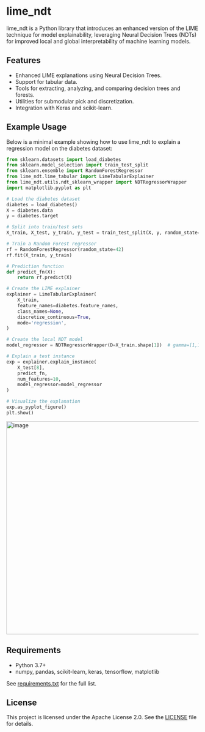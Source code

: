# lime_ndt

lime_ndt is a Python library that introduces an enhanced version of the LIME technique for model explainability, leveraging Neural Decision Trees (NDTs) for improved local and global interpretability of machine learning models.

## Features

- Enhanced LIME explanations using Neural Decision Trees.
- Support for tabular data.
- Tools for extracting, analyzing, and comparing decision trees and forests.
- Utilities for submodular pick and discretization.
- Integration with Keras and scikit-learn.

## Example Usage

Below is a minimal example showing how to use lime_ndt to explain a regression model on the diabetes dataset:

```python
from sklearn.datasets import load_diabetes
from sklearn.model_selection import train_test_split
from sklearn.ensemble import RandomForestRegressor
from lime_ndt.lime_tabular import LimeTabularExplainer
from lime_ndt.utils.ndt_sklearn_wrapper import NDTRegressorWrapper
import matplotlib.pyplot as plt

# Load the diabetes dataset
diabetes = load_diabetes()
X = diabetes.data
y = diabetes.target

# Split into train/test sets
X_train, X_test, y_train, y_test = train_test_split(X, y, random_state=42)

# Train a Random Forest regressor
rf = RandomForestRegressor(random_state=42)
rf.fit(X_train, y_train)

# Prediction function
def predict_fn(X):
    return rf.predict(X)

# Create the LIME explainer
explainer = LimeTabularExplainer(
    X_train,
    feature_names=diabetes.feature_names,
    class_names=None,
    discretize_continuous=True,
    mode='regression',
)

# Create the local NDT model
model_regressor = NDTRegressorWrapper(D=X_train.shape[1])  # gamma=[1,100] , max_depth = 5

# Explain a test instance
exp = explainer.explain_instance(
    X_test[8],
    predict_fn,
    num_features=10,
    model_regressor=model_regressor
)

# Visualize the explanation
exp.as_pyplot_figure()
plt.show()
```
<img width="718" height="557" alt="image" src="https://github.com/user-attachments/assets/b59c98ec-2463-4a65-a465-5153d5137151" />


## Requirements

- Python 3.7+
- numpy, pandas, scikit-learn, keras, tensorflow, matplotlib

See [requirements.txt](requirements.txt) for the full list.

## License

This project is licensed under the Apache License 2.0. See the [LICENSE](LICENSE) file for details.
